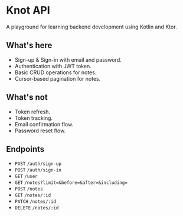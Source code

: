 # Knot API

A playground for learning backend development using Kotlin and Ktor.

## What's here

- Sign-up & Sign-in with email and password.
- Authentication with JWT token.
- Basic CRUD operations for notes.
- Cursor-based pagination for notes.

## What's not

- Token refresh.
- Token tracking.
- Email confirmation flow.
- Password reset flow.

## Endpoints
- `POST`    `/auth/sign-up`
- `POST`    `/auth/sign-in`
- `GET`     `/user`
- `GET`     `/notes?limit=&before=&after=&including=`
- `POST`    `/notes`
- `GET`     `/notes/:id`
- `PATCH`   `/notes/:id`
- `DELETE`  `/notes/:id`
